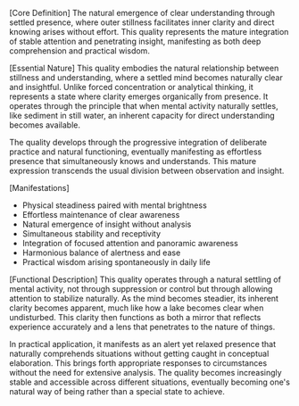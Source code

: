 [Core Definition]
The natural emergence of clear understanding through settled presence, where outer stillness facilitates inner clarity and direct knowing arises without effort. This quality represents the mature integration of stable attention and penetrating insight, manifesting as both deep comprehension and practical wisdom.

[Essential Nature]
This quality embodies the natural relationship between stillness and understanding, where a settled mind becomes naturally clear and insightful. Unlike forced concentration or analytical thinking, it represents a state where clarity emerges organically from presence. It operates through the principle that when mental activity naturally settles, like sediment in still water, an inherent capacity for direct understanding becomes available.

The quality develops through the progressive integration of deliberate practice and natural functioning, eventually manifesting as effortless presence that simultaneously knows and understands. This mature expression transcends the usual division between observation and insight.

[Manifestations]
- Physical steadiness paired with mental brightness
- Effortless maintenance of clear awareness
- Natural emergence of insight without analysis
- Simultaneous stability and receptivity
- Integration of focused attention and panoramic awareness
- Harmonious balance of alertness and ease
- Practical wisdom arising spontaneously in daily life

[Functional Description]
This quality operates through a natural settling of mental activity, not through suppression or control but through allowing attention to stabilize naturally. As the mind becomes steadier, its inherent clarity becomes apparent, much like how a lake becomes clear when undisturbed. This clarity then functions as both a mirror that reflects experience accurately and a lens that penetrates to the nature of things.

In practical application, it manifests as an alert yet relaxed presence that naturally comprehends situations without getting caught in conceptual elaboration. This brings forth appropriate responses to circumstances without the need for extensive analysis. The quality becomes increasingly stable and accessible across different situations, eventually becoming one's natural way of being rather than a special state to achieve.